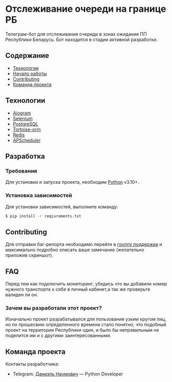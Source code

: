 # Отслеживание очереди на границе РБ
Телеграм-бот для отслеживания очериди в зонах ожидания ПП Республики Беларусь. Бот находится в стадии активной разработки.

## Содержание
- [Технологии](#технологии)
- [Начало работы](#разработка)
- [Contributing](#contributing)
- [Команда проекта](#команда-проекта)

## Технологии
- [Aiogram](https://docs.aiogram.dev/en/latest/)
- [Selenium](https://www.selenium.dev/)
- [PostgreSQL](https://www.postgresql.org/)
- [Tortoise-orm](https://tortoise.github.io/)
- [Redis](https://redis.io/)
- [APScheduler](https://apscheduler.readthedocs.io/en/3.x/)


## Разработка

### Требования
Для установки и запуска проекта, необходим [Python](https://www.python.org/) v3.10+.

### Установка зависимостей
Для установки зависимостей, выполните команду:
```sh
$ pip install -r reqiurements.txt
```

## Contributing
Для отправки баг-репорта необходимо перейти в [группу поддержки](https://t.me/+d5bX4AX0hQtkZmRi) и максимально подробно описать ваше замечание (желательно приложив скриншот).

## FAQ 
Перед тем как подключить мониторинг, убедись что вы добавили номер нужного транспорта к себе в личный кабинет,а так же проверьте валиден ли он.

### Зачем вы разработали этот проект?
Изначально проект разрабатывался для пользования узким кругом лиц, но по прошесвию определенного времени стало понятно, что подобный проект на территории Республики один, и было бы неправильным не поделится им и с другими заинтересованными.

## Команда проекта
Контакты разработчика:
- Telegram: [Даниэль Наумович](https://t.me/nooumak) — Python Developer